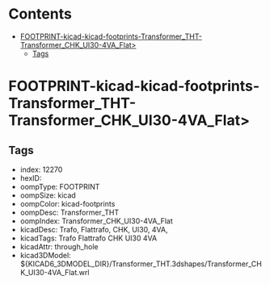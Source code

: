 



Contents
========

* [FOOTPRINT-kicad-kicad-footprints-Transformer_THT-Transformer_CHK_UI30-4VA_Flat>](#footprint-kicad-kicad-footprints-transformer_tht-transformer_chk_ui30-4va_flat)
	* [Tags](#tags)

# FOOTPRINT-kicad-kicad-footprints-Transformer_THT-Transformer_CHK_UI30-4VA_Flat>

## Tags

- index: 12270
- hexID: 
- oompType: FOOTPRINT
- oompSize: kicad
- oompColor: kicad-footprints
- oompDesc: Transformer_THT
- oompIndex: Transformer_CHK_UI30-4VA_Flat
- kicadDesc: Trafo, Flattrafo, CHK, UI30, 4VA,
- kicadTags: Trafo Flattrafo CHK UI30 4VA
- kicadAttr: through_hole
- kicad3DModel: ${KICAD6_3DMODEL_DIR}/Transformer_THT.3dshapes/Transformer_CHK_UI30-4VA_Flat.wrl
